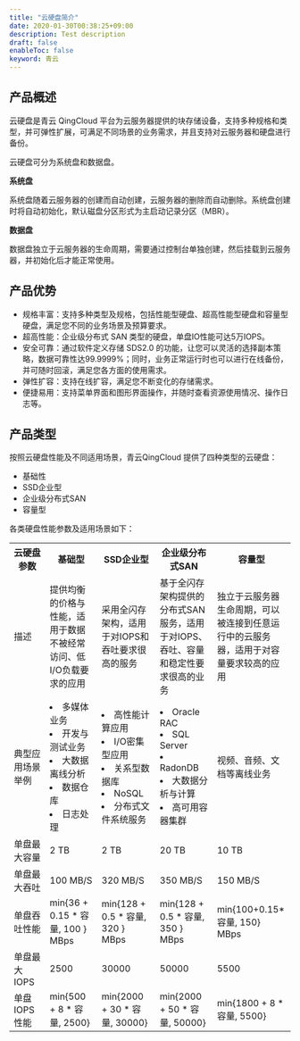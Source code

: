 ```yaml
---
title: "云硬盘简介"
date: 2020-01-30T00:38:25+09:00
description: Test description
draft: false
enableToc: false
keyword: 青云
---
```


## 产品概述

云硬盘是青云 QingCloud 平台为云服务器提供的块存储设备，支持多种规格和类型，并可弹性扩展，可满足不同场景的业务需求，并且支持对云服务器和硬盘进行备份。

云硬盘可分为系统盘和数据盘。

**系统盘**

系统盘随着云服务器的创建而自动创建，云服务器的删除而自动删除。系统盘创建时将自动初始化，默认磁盘分区形式为主启动记录分区（MBR）。

**数据盘**

数据盘独立于云服务器的生命周期，需要通过控制台单独创建，然后挂载到云服务器，并初始化后才能正常使用。

## 产品优势

- 规格丰富：支持多种类型及规格，包括性能型硬盘、超高性能型硬盘和容量型硬盘，满足您不同的业务场景及预算要求。
- 超高性能：企业级分布式 SAN 类型的硬盘，单盘IO性能可达5万IOPS。
- 安全可靠：通过软件定义存储 SDS2.0 的功能，让您可以灵活的选择副本策略，数据可靠性达99.9999%；同时，业务正常运行时也可以进行在线备份，并可随时回滚，满足您各方面的使用需求。
- 弹性扩容：支持在线扩容，满足您不断变化的存储需求。
- 便捷易用：支持菜单界面和图形界面操作，并随时查看资源使用情况、操作日志等。

## 产品类型

按照云硬盘性能及不同适用场景，青云QingCloud 提供了四种类型的云硬盘：

- 基础性
- SSD企业型
- 企业级分布式SAN
- 容量型

各类硬盘性能参数及适用场景如下：

<table>
  <tr>
  <th style="width: 110px">云硬盘参数</th>
 	<th style="width: 145px">基础型</th>
  <th style="width: 160px">SSD企业型</th>
  <th style="width: 150px">企业级分布式SAN</th>
  <th style="width: 140px">容量型</th>
  </tr>
	<tr>
      <td>描述</td>
      <td>提供均衡的价格与性能，适用于数据不被经常访问、低I/O负载要求的应用</td>
      <td>采用全闪存架构，适用于对IOPS和吞吐要求很高的服务</td>
      <td>基于全闪存架构提供的分布式SAN服务，适用于对IOPS、吞吐、容量和稳定性要求很高的业务</td>
    	<td>独立于云服务器生命周期，可以被连接到任意运行中的云服务器，适用于对容量要求较高的应用</td>
	</tr>
	<tr>
    <td>典型应用场景举例</td>
		<td>
				<li>多媒体业务</li>
      	<li>开发与测试业务</li>
				<li>大数据离线分析</li>
				<li>数据仓库</li>
        <li>日志处理</li>
    </td>
    <td>
      	 <li>高性能计算应用</li>
      	 <li>I/O密集型应用</li>
				 <li>关系型数据库</li>
				 <li>NoSQL</li>
				 <li>分布式文件系统服务</li>
    </td>
    <td>
				<li>Oracle RAC</li>
        <li>SQL Server</li>
				<li>RadonDB</li>
        <li>大数据分析与计算</li>
        <li>高可用容器集群</li>
    </td>
    <td>视频、音频、文档等离线业务</td>
   </tr>
   <tr>
      <td>单盘最大容量</td>
      <td>2 TB</td>
      <td>2 TB</td>
      <td>20 TB</td>
     	<td>10 TB</td>
   </tr>
   <tr>
      <td>单盘最大吞吐</td>
      <td>100 MB/S</td>
      <td>320 MB/S</td>
      <td>350 MB/S</td>
     	<td>150 MB/S</td>
   </tr>
      <tr>
      <td>单盘吞吐性能</td>
      <td>min{36 + 0.15 * 容量, 100 } MBps</td>
      <td>min{128 + 0.5 * 容量, 320 } MBps</td>
      <td>min{128 + 0.5 * 容量, 350 } MBps</td>
     	<td>min{100+0.15*容量, 150} MBps</td>
   </tr>
   <tr>
      <td>单盘最大IOPS</td>
      <td>2500</td>
      <td>30000</td>
      <td>50000</td>
     	<td>5500</td>
   </tr>
   <tr>
      <td>单盘IOPS性能</td>
      <td>min{500 + 8 * 容量, 2500}</td>
      <td>min{2000 + 30 * 容量, 30000}</td>
      <td>min{2000 + 50 * 容量, 50000}</td>
     	<td>min{1800 + 8 * 容量, 5500}</td>
   </tr>
</table>


